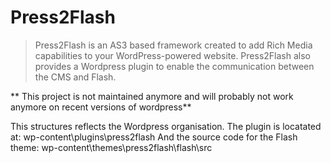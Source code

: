 Press2Flash
===========

>Press2Flash is an AS3 based framework created to add Rich Media capabilities to your WordPress-powered website.  Press2Flash also provides a Wordpress plugin to enable the communication between the CMS and Flash.

** This project is not maintained anymore and will probably not work anymore on recent versions of wordpress**


This structures reflects the Wordpress organisation.
The plugin is locatated at: wp-content\plugins\press2flash
And the source code for the Flash theme: wp-content\themes\press2flash\flash\src
